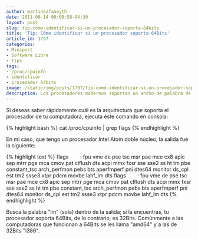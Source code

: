 ```yaml
---
author: martinezfaneyth
date: 2011-08-14 00:09:58-04:30
layout: post
slug: tip-como-identificar-si-un-procesador-soporta-64bits
title: 'Tip: Cómo identificar si un procesador soporta 64Bits'
article_id: 1797
categories:
- Minipost
- Software Libre
- Tips
tags:
- /proc/cpuinfo
- identificar
- procesador 64bits
image: /static/img/posts/1797/tip-como-identificar-si-un-procesador-soporta-64bits__1.jpg
description: Los procesadores modernos soportan un ancho de palabra de 64Bits. Averigua si tu procesador lo soporta.
---
```


Si deseas saber rápidamente cuál es la arquitectura que soporta el procesador de tu computadora, ejecuta éste comando en consola:

{% highlight bash %}
cat /proc/cpuinfo | grep flags
{% endhighlight %}

En mi caso, que tengo un procesador Intel Atom doble núcleo, la salida fué la siguiente:

{% highlight text %}
flags        : fpu vme de pse tsc msr pae mce cx8 apic sep mtrr pge mca cmov pat clflush dts acpi mmx fxsr sse sse2 ss ht tm pbe constant_tsc arch_perfmon pebs bts aperfmperf pni dtes64 monitor ds_cpl est tm2 ssse3 xtpr pdcm movbe lahf_lm dts
flags        : fpu vme de pse tsc msr pae mce cx8 apic sep mtrr pge mca cmov pat clflush dts acpi mmx fxsr sse sse2 ss ht tm pbe constant_tsc arch_perfmon pebs bts aperfmperf pni dtes64 monitor ds_cpl est tm2 ssse3 xtpr pdcm movbe lahf_lm dts
{% endhighlight %}

Busca la palabra "lm" (sola) dentro de la salida; si la encuentras, tu procesador soporta 64Bits, de lo contrario, es 32Bits. Comúnmente a las computadoras que funcionan a 64Bits se les llama "amd64" y a las de 32Bits "i386".
